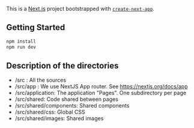 This is a [Next.js](https://nextjs.org) project bootstrapped with [`create-next-app`](https://nextjs.org/docs/app/api-reference/cli/create-next-app).

## Getting Started

```bash
npm install
npm run dev
```

## Description of the directories

- /src : All the sources
- /src/app : We use NextJS App router. See https://nextjs.org/docs/app
- /src/application: The application "Pages". One subdirectory per page
- /src/shared: Code shared between pages
- /src/shared/components: Shared components
- /src/shared/css: Global CSS
- /src/shared/images: Shared images





